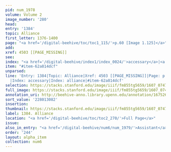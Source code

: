 ```yaml
---
pid: num_1978
volume: Volume 2
image_number: '280'
head:
entry: '1384'
topic: Alliance
first_letter: 1376-1400
page: "<a href='/digital-beehive/toc/toc1_115/'>p.60 [Image 1.125]</a>"
add:
xref: 4503 [[PAGE_MISSING]]
see:
index: "<a href='/digital-beehive/index1/index_0024/'>accessary</a>|<a href='/digital-beehive/index1/index_0099/'>alliance</a>"
item: "#item-62a814dcf"
unparsed:
line: 'Entry: 1384|Topic: Alliance|Xref: 4503 [[PAGE_MISSING]]|Page: p.60 [Image 1.125]
  |Index: accessary|Index: alliance|#item-62a814dcf'
selection: https://stacks.stanford.edu/image/iiif/fm855tg5659/1607_0747/856,3082,2824,431/full/0/default.jpg
full_image: https://stacks.stanford.edu/image/iiif/fm855tg5659/1607_0747/full/full/0/default.jpg
annotation_uri: http://beehive-anno.library.upenn.edu/annotation/1675264420994
sort_value: '228013082'
insertion:
thumbnail: https://stacks.stanford.edu/image/iiif/fm855tg5659/1607_0747/856,3082,600,180/250,/0/default.jpg
label: 1384. Alliance
location: "<a href='/digital-beehive/toc/toc2_270/'>Full Page</a>"
issue:
also_in_entry: "<a href='/digital-beehive/num6/num_1979/'>Assistant</a>|<a href='/digital-beehive/num6/num_1980/'>Satyr</a>"
order: '244'
layout: alpha_item
collection: num6
---
```

